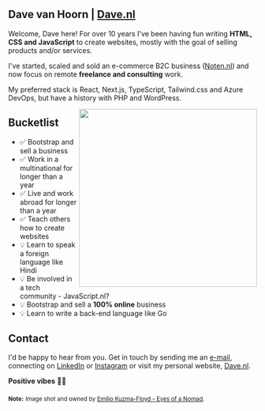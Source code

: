 ## Dave van Hoorn | [Dave.nl](https://dave.nl/)

Welcome, Dave here! For over 10 years I've been having fun writing **HTML, CSS and JavaScript** to create websites, mostly with the goal of selling products and/or services.

I've started, scaled and sold an e-commerce B2C business ([Noten.nl](https://noten.nl)) and now focus on remote **freelance and consulting** work.

My preferred stack is React, Next.js, TypeScript, Tailwind.css and Azure DevOps, but have a history with PHP and WordPress.

<img align="right" width="360" src="https://user-images.githubusercontent.com/1295837/162730608-7cdcf3be-27a5-4cbc-ac51-7b84a80a142e.png">
    
## Bucketlist
- ✅ Bootstrap and sell a business
- ✅ Work in a multinational for longer than a year
- ✅ Live and work abroad for longer than a year
- ✅ Teach others how to create websites
- 💡 Learn to speak a foreign language like Hindi 
- 💡 Be involved in a tech community - JavaScript.nl?
- 💡 Bootstrap and sell a **100% online** business
- 💡 Learn to write a back-end language like Go 

## Contact
I'd be happy to hear from you. Get in touch by sending me an [e-mail](mailto:github@dave.nl), connecting on [LinkedIn](https://twitter.com/davevanhoorn/) or [Instagram](https://www.instagram.com/davevanhoorn/) or visit my personal website, [Dave.nl](https://dave.nl).

**Positive vibes** 🤜🤛

<sub>**Note:**</sub> <sub>Image shot and owned by [Emilio Kuzma-Floyd - Eyes of a Nomad](https://eyesofanomad.com/about).</sub>
